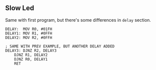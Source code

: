 ## Slow Led

Same with first program, but there's some differences in `delay` section.

```
DELAY: 	MOV R0, #01FH
DELAY1:	MOV R1, #0FFH
DELAY2: MOV R2, #0FFH

; SAME WITH PREV EXAMPLE, BUT ANOTHER DELAY ADDED
DELAY3: DJNZ R2, DELAY3
	DJNZ R1, DELAY2
	DJNZ R0, DELAY1
	RET
```